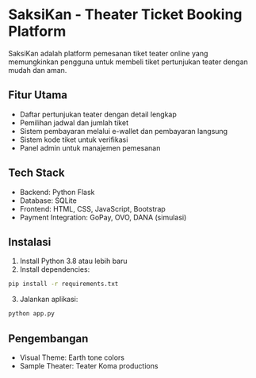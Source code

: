 # SaksiKan - Theater Ticket Booking Platform

SaksiKan adalah platform pemesanan tiket teater online yang memungkinkan pengguna untuk membeli tiket pertunjukan teater dengan mudah dan aman.

## Fitur Utama
- Daftar pertunjukan teater dengan detail lengkap
- Pemilihan jadwal dan jumlah tiket
- Sistem pembayaran melalui e-wallet dan pembayaran langsung
- Sistem kode tiket untuk verifikasi
- Panel admin untuk manajemen pemesanan

## Tech Stack
- Backend: Python Flask
- Database: SQLite
- Frontend: HTML, CSS, JavaScript, Bootstrap
- Payment Integration: GoPay, OVO, DANA (simulasi)

## Instalasi
1. Install Python 3.8 atau lebih baru
2. Install dependencies:
```bash
pip install -r requirements.txt
```
3. Jalankan aplikasi:
```bash
python app.py
```

## Pengembangan
- Visual Theme: Earth tone colors
- Sample Theater: Teater Koma productions
